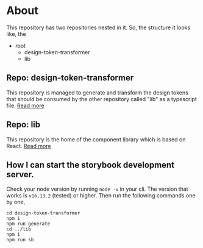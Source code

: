 # About

This repository has two repositories nested in it. So, the structure it looks like, the

- root
  - design-token-transformer
  - lib

## Repo: design-token-transformer

This repository is managed to generate and transform the design tokens that should be consumed by the other repository called "lib" as a typescript file. [Read more](./design-token-transformer/README.md)

## Repo: lib

This repository is the home of the component library which is based on React. [Read more](./lib/README.md)

## How I can start the storybook development server.

Check your node version by running `node -v` in your cli. The version that works is `v16.13.2` (tested) or higher. Then run the following commands one by one,

```
cd design-token-transformer
npm i
npm run generate
cd ../lib
npm i
npm run sb
```
